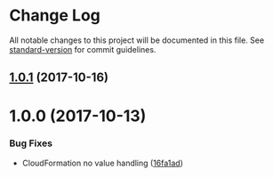 # Change Log

All notable changes to this project will be documented in this file. See [standard-version](https://github.com/conventional-changelog/standard-version) for commit guidelines.

<a name="1.0.1"></a>
## [1.0.1](https://github.com/medikoo/serverless-plugin-dynamodb-autoscaling/compare/v1.0.0...v1.0.1) (2017-10-16)



<a name="1.0.0"></a>
# 1.0.0 (2017-10-13)


### Bug Fixes

* CloudFormation no value handling ([16fa1ad](https://github.com/medikoo/serverless-plugin-dynamodb-autoscaling/commit/16fa1ad))
